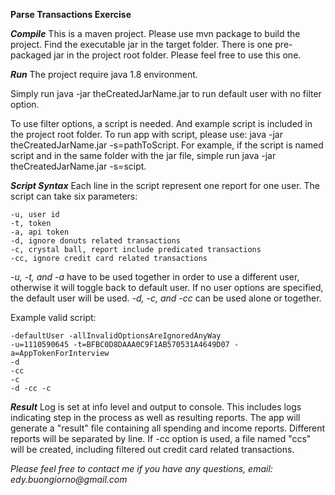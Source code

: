 **Parse Transactions Exercise**


**_Compile_**
This is a maven project. Please use mvn package to build the project. Find the executable jar in the target folder. There is one pre-packaged jar in the project root folder. Please feel free to use this one.


**_Run_**
The project require java 1.8 environment.

Simply run java -jar theCreatedJarName.jar to run default user with no filter option.

To use filter options, a script is needed. And example script is included in the project root folder.
To run app with script, please use: java -jar theCreatedJarName.jar -s=pathToScript. For example, if the script is named script and in the same folder with the jar file, simple run java -jar theCreatedJarName.jar -s=scipt.


**_Script Syntax_**
Each line in the script represent one report for one user. The script can take six parameters:
    
    -u, user id
    -t, token
    -a, api token
    -d, ignore donuts related transactions
    -c, crystal ball, report include predicated transactions
    -cc, ignore credit card related transactions
_-u, -t, and -a_ have to be used together in order to use a different user, otherwise it will toggle back to default user. If no user options are specified, the default user will be used.
_-d, -c, and -cc_ can be used alone or together.

Example valid script:
    
    -defaultUser -allInvalidOptionsAreIgnoredAnyWay
    -u=1110590645 -t=BFBC0D8DAAA0C9F1AB570531A4649D07 -a=AppTokenForInterview
    -d
    -cc
    -c
    -d -cc -c
    
    
**_Result_**
Log is set at info level and output to console. This includes logs indicating step in the process as well as resulting reports.
The app will generate a "result" file containing all spending and income reports. Different reports will be separated by line.
If -cc option is used, a file named "ccs" will be created, including filtered out credit card related transactions.


_Please feel free to contact me if you have any questions, email: edy.buongiorno@gmail.com_
